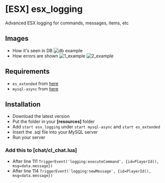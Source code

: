# [ESX] esx_logging
 Advanced ESX logging for commands, messages, items, etc

## Images
- How it's seen in DB
![db example](https://i.imgur.com/6qGiyCQ.png)
- How errors are shown
![1_example](https://i.imgur.com/h2t5zib.png)
![2_example](https://i.imgur.com/LyuC4IC.png)

## Requirements
- `es_extended` from [here](https://github.com/ESX-Org/es_extended)
- `mysql-async` from [here](https://github.com/brouznouf/fivem-mysql-async)

## Installation
- Download the latest version
- Put the folder in your **[resources]** folder
- Add `start esx_logging` under `start mysql-async` and `start es_extended`
- Insert the .sql file into your MySQL server
- Run your server
### Add this to [chat/cl_chat.lua]
- After line 111 `TriggerEvent('logging:executeCommand', {id=PlayerId(), msg=data.message})`
- After line 114 `TriggerEvent('logging:newMessage', {id=PlayerId(), msg=data.message})`
